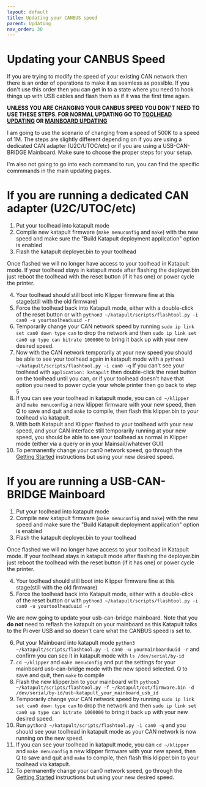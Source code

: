 ```yaml
---
layout: default 
title: Updating your CANBUS speed
parent: Updating
nav_order: 30
---
```


# Updating your CANBUS Speed

If you are trying to modify the speed of your existing CAN network then there is an order of operations to make it as seamless as possible. If you don't use this order then you can get in to a state where you need to hook things up with USB cables and flash them as if it was the first time again.

**UNLESS YOU ARE CHANGING YOUR CANBUS SPEED YOU DON'T NEED TO USE THESE STEPS. FOR NORMAL UPDATING GO TO [TOOLHEAD UPDATING](./toolhead_updating.md) OR [MAINBOARD UPDATING](./mainboard_updating.md)**

I am going to use the scenario of changing from a speed of 500K to a speed of 1M. The steps are slightly different depending on if you are using a dedicated CAN adapter (U2C/UTOC/etc) or if you are using a USB-CAN-BRIDGE Mainboard. Make sure to choose the proper steps for your setup.

I'm also not going to go into each command to run, you can find the specific commmands in the main updating pages.

# If you are running a dedicated CAN adapter (U2C/UTOC/etc)

1. Put your toolhead into katapult mode
2. Compile new katapult firmware (`make menuconfig` and `make`) with the new speed and make sure the "Build Katapult deployment application" option is enabled
3. Flash the katapult deployer.bin to your toolhead

Once flashed we will no longer have access to your toolhead in Katapult mode. If your toolhead stays in katapult mode after flashing the deployer.bin just reboot the toolhead with the reset button (if it has one) or power cycle the printer.

4. Your toolhead should still boot into Klipper firmware fine at this stage(still with the old firmware)
5. Force the toolhead back into Katapult mode, either with a double-click of the reset button or with `python3 ~/katapult/scripts/flashtool.py -i can0 -u yourtoolheaduuid -r`
6. Temporarily change your CAN network speed by running `sudo ip link set can0 down type can` to drop the network and then `sudo ip link set can0 up type can bitrate 1000000` to bring it back up with your new desired speed.
7. Now with the CAN network temporarily at your new speed you should be able to see your toolhead again in katapult mode with a `python3 ~/katapult/scripts/flashtool.py -i can0 -q` If you can't see your toolhead with `application: katapult` then double-click the reset button on the toolhead until you can, or if your toolhead doesn't have that option you need to power cycle your whole printer then go back to step 5
8. If you can see your toolhead in katapult mode, you can `cd ~/klipper` and `make menuconfig` a new klipper firmware with your new speed, then Q to save and quit and `make` to compile, then flash this klipper.bin to your toolhead via katapult.
9. With both Katapult and Klipper flashed to your toolhead with your new speed, and your CAN interface still temporarily running at your new speed, you should be able to see your toolhead as normal in Klipper mode (either via a query or in your Mainsail/whatever GUI)
10. To permanently change your can0 network speed, go through the [Getting Started](./Getting_Started.md) instructions but using your new desired speed.


# If you are running a USB-CAN-BRIDGE Mainboard

1. Put your toolhead into katapult mode
2. Compile new katapult firmware (`make menuconfig` and `make`) with the new speed and make sure the "Build Katapult deployment application" option is enabled
3. Flash the katapult deployer.bin to your toolhead

Once flashed we will no longer have access to your toolhead in Katapult mode. If your toolhead stays in katapult mode after flashing the deployer.bin just reboot the toolhead with the reset button (if it has one) or power cycle the printer.

4. Your toolhead should still boot into Klipper firmware fine at this stage(still with the old firmware)
5. Force the toolhead back into Katapult mode, either with a double-click of the reset button or with `python3 ~/katapult/scripts/flashtool.py -i can0 -u yourtoolheaduuid -r`

We are now going to update your usb-can-bridge mainboard. Note that you **do not** need to reflash the katapult on your mainboard as this Katapult talks to the Pi over USB and so doesn't care what the CANBUS speed is set to.

6. Put your Mainboard into katapult mode `python3 ~/katapult/scripts/flashtool.py -i can0 -u yourmainboarduuid -r` and confirm you can see it in katapult mode with `ls /dev/serial/by-id`
7. `cd ~/klipper` and `make menuconfig` and put the settings for your mainboard usb-can-bridge mode with the new speed selected. Q to save and quit, then `make` to compile
8. Flash the new klipper.bin to your mainboard with `python3 ~/katapult/scripts/flashtool.py -f ~/katapult/out/firmware.bin -d /dev/serial/by-id/usb-katapult_your_mainboard_usb_id`
9. Temporarily change your CAN network speed by running `sudo ip link set can0 down type can` to drop the network and then `sudo ip link set can0 up type can bitrate 1000000` to bring it back up with your new desired speed.
10. Run `python3 ~/katapult/scripts/flashtool.py -i can0 -q` and you should see your toolhead in katapult mode as your CAN network is now running on the new speed.
11. If you can see your toolhead in katapult mode, you can `cd ~/klipper` and `make menuconfig` a new klipper firmware with your new speed, then Q to save and quit and `make` to compile, then flash this klipper.bin to your toolhead via katapult.
12. To permanently change your can0 network speed, go through the [Getting Started](./Getting_Started.md) instructions but using your new desired speed.


